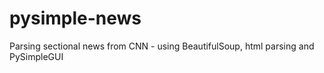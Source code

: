 # pysimple-news
Parsing sectional news from CNN - using BeautifulSoup, html parsing and PySimpleGUI 
